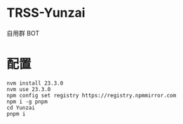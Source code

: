# TRSS-Yunzai

自用群 BOT

# 配置

```console
nvm install 23.3.0
nvm use 23.3.0
npm config set registry https://registry.npmmirror.com
npm i -g pnpm
cd Yunzai
pnpm i
```
